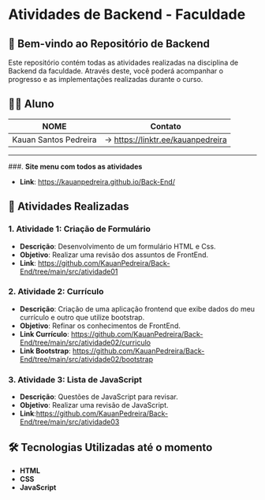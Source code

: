 # Atividades de Backend - Faculdade

## 🚀 Bem-vindo ao Repositório de Backend

Este repositório contém todas as atividades realizadas na disciplina de Backend da faculdade. Através deste, você poderá acompanhar o progresso e as implementações realizadas durante o curso.

## 👨‍🎓 Aluno

NOME                               |Contato
-----------------------------------|----------------------------------------
Kauan Santos Pedreira              |-> https://linktr.ee/kauanpedreira
----------------------------------------------------------------------------

###. **Site menu com todos as atividades**
   - **Link**: https://kauanpedreira.github.io/Back-End/

## 📝 Atividades Realizadas

### 1. **Atividade 1: Criação de Formulário**
   - **Descrição**: Desenvolvimento de um formulário HTML e Css.
   - **Objetivo**: Realizar uma revisão dos assuntos de FrontEnd.
   - **Link**: https://github.com/KauanPedreira/Back-End/tree/main/src/atividade01

### 2. **Atividade 2: Currículo**
   - **Descrição**: Criação de uma aplicação frontend que exibe dados do meu currículo e outro que utilize bootstrap.
   - **Objetivo**: Refinar os conhecimentos de FrontEnd.
   - **Link Currículo**: https://github.com/KauanPedreira/Back-End/tree/main/src/atividade02/curriculo
   - **Link Bootstrap**: https://github.com/KauanPedreira/Back-End/tree/main/src/atividade02/bootstrap
   
### 3. **Atividade 3: Lista de JavaScript**
   - **Descrição**: Questões de JavaScript para revisar.
   - **Objetivo**: Realizar uma revisão de JavaScript.
   - **Link**:https://github.com/KauanPedreira/Back-End/tree/main/src/atividade03


## 🛠 Tecnologias Utilizadas até o momento

- **HTML**
- **CSS**
- **JavaScript**


